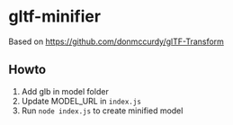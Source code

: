 # gltf-minifier

Based on https://github.com/donmccurdy/glTF-Transform


## Howto

1. Add glb in model folder
2. Update MODEL_URL in `index.js`
3. Run `node index.js` to create minified model
